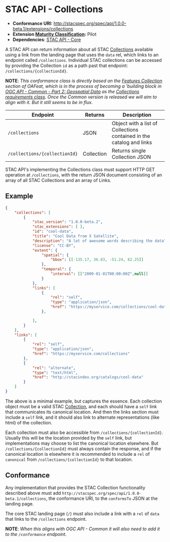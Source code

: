 # STAC API - Collections

- **Conformance URI:** <http://stacspec.org/spec/api/1.0.0-beta.1/extensions/collections>
- **Extension [Maturity Classification](../README.md#extension-maturity):** Pilot
- **Dependencies**: [STAC API - Core](../../core)

A STAC API can return information about all STAC [Collections](../../stac-spec/collection-spec/collection-spec.md) available using a link
from the landing page that uses the `data` rel, which links to an endpoint called `/collections`. Individual STAC collections can be accessed
by providing the Collection `id` as a path past that endpoint: `/collections/{collectionId}`.

**NOTE**: *This conformance class is directly based on the [Features Collection](http://docs.opengeospatial.org/is/17-069r3/17-069r3.html#_collections_)
section of OAFeat, which is in the process of becoming a 'building block in [OGC API - Common - Part 2: Geospatial 
Data](http://docs.opengeospatial.org/DRAFTS/20-024.html) as the [Collections requirements 
class](http://docs.opengeospatial.org/DRAFTS/20-024.html#rc_collections-section). Once the Common version is released we will 
aim to align with it. But it still seems to be in flux.*

| Endpoint                                        | Returns          | Description |
| ----------------------------------------------- | ---------------- | ----------- |
| `/collections`                                  | JSON             | Object with a list of Collections contained in the catalog and links |
| `/collections/{collectionId}`                   | Collection       | Returns single Collection JSON |

STAC API's implementing the Collections class must support HTTP GET operation at `/collections`, with the return JSON document consisting
of an array of all STAC Collections and an array of Links.

## Example

```json
{
	"collections": [
		{
			"stac_version": "1.0.0-beta.2",
			"stac_extensions": [ ],
			"id": "cool-data",
			"title": "Cool Data from X Satellite",
			"description": "A lot of awesome words describing the data",
			"license": "CC-BY",
			"extent": {
				"spatial": {
					"bbox": [[-135.17, 36.83, -51.24, 62.25]]
				},
				"temporal": {
					"interval": [["2009-01-01T00:00:00Z",null]]
				}
			},
			"links": [
				{
					"rel": "self",
					"type": "application/json",
					"href": "https://myservice.com/collections/cool-data"
				},

			],
		}
	],
	"links": [
		{
			"rel": "self",
			"type": "application/json",
			"href": "https://myservice.com/collections"
		},
		{
			"rel": "alternate",
			"type": "text/html",
			"href": "http://stacindex.org/catalogs/cool-data"
		}
	]
}
```

The above is a minimal example, but captures the essence. Each collection object must be a valid STAC 
[Collection](../../stac-spec/collection-spec/README.md), and each should have a `self` link that communicates its canonical location. And then 
the links section must include a `self` link, and it should also link to alternate representations (like html) of the collection.

Each collection must also be accessible from `/collections/{collectionId}`. Usually this will be the location provided by the `self` link,
but implementations may choose to list the canonical location elsewhere. But `/collections/{collectionId}` must always contain the response, 
and if the canonical location is elsewhere it is recommended to include a `rel` of `canonical` from `/collections/{collectionId}` to that location.

## Conformance

Any implementation that provides the STAC Collection functionality described above must add `http://stacspec.org/spec/api/1.0.0-beta.1/collections`,
the conformance URI, to the `conformsTo` JSON at the landing page.

The core STAC landing page (`/`) must also include a link with a `rel` of `data` that links to the `/collections` endpoint.

**NOTE**: *When this aligns with OGC API - Common it will also need to add it to the `/conformance` endpoint.*
